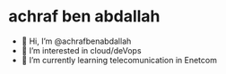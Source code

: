 # achraf ben abdallah
- 👋 Hi, I’m @achrafbenabdallah
- 👀 I’m interested in cloud/deVops
- 🌱 I’m currently learning telecomunication in Enetcom
